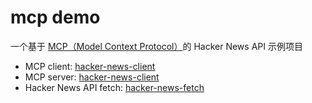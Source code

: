 # mcp demo

一个基于 [MCP（Model Context Protocol）](https://modelcontextprotocol.io/)的 Hacker News API 示例项目

- MCP client: [hacker-news-client](./packages/client/README.md)
- MCP server: [hacker-news-client](./packages/server/README.md)
- Hacker News API fetch: [hacker-news-fetch](./packages/hacker_news/README.md)
